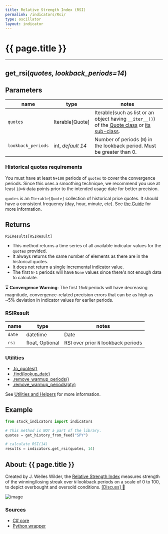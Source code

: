 ```yaml
---
title: Relative Strength Index (RSI)
permalink: /indicators/Rsi/
type: oscillator
layout: indicator
---
```


# {{ page.title }}
<hr>

## **get_rsi**(*quotes, lookback_periods=14*)

## Parameters

| name | type | notes
| -- |-- |--
| `quotes` | Iterable[Quote] | Iterable(such as list or an object having `__iter__()`) of the [Quote class]({{site.baseurl}}/guide/#historical-quotes) or [its sub-class]({{site.baseurl}}/guide/#using-custom-quote-classes).
| `lookback_periods` | int, *default 14* | Number of periods (`N`) in the lookback period.  Must be greater than 0.

### Historical quotes requirements

You must have at least `N+100` periods of `quotes` to cover the convergence periods.  Since this uses a smoothing technique, we recommend you use at least `10×N` data points prior to the intended usage date for better precision.

`quotes` is an `Iterable[Quote]` collection of historical price quotes.  It should have a consistent frequency (day, hour, minute, etc).  See [the Guide]({{site.baseurl}}/guide/#historical-quotes) for more information.

## Returns

```python
RSIResults[RSIResult]
```

- This method returns a time series of all available indicator values for the `quotes` provided.
- It always returns the same number of elements as there are in the historical quotes.
- It does not return a single incremental indicator value.
- The first `N-1` periods will have `None` values since there's not enough data to calculate.

:hourglass: **Convergence Warning**: The first `10×N` periods will have decreasing magnitude, convergence-related precision errors that can be as high as ~5% deviation in indicator values for earlier periods.

### RSIResult

| name | type | notes
| -- |-- |--
| `date` | datetime | Date
| `rsi` | float, Optional | RSI over prior `N` lookback periods

### Utilities

- [.to_quotes()]({{site.baseurl}}/utilities#convert-to-quotes)
- [.find(lookup_date)]({{site.baseurl}}/utilities#find-indicator-result-by-date)
- [.remove_warmup_periods()]({{site.baseurl}}/utilities#remove-warmup-periods)
- [.remove_warmup_periods(qty)]({{site.baseurl}}/utilities#remove-warmup-periods)

See [Utilities and Helpers]({{site.baseurl}}/utilities#utilities-for-indicator-results) for more information.

## Example

```python
from stock_indicators import indicators

# This method is NOT a part of the library.
quotes = get_history_from_feed("SPY")

# calculate RSI(14)
results = indicators.get_rsi(quotes, 14)
```

## About: {{ page.title }}

Created by J. Welles Wilder, the [Relative Strength Index](https://en.wikipedia.org/wiki/Relative_strength_index) measures strength of the winning/losing streak over `N` lookback periods on a scale of 0 to 100, to depict overbought and oversold conditions.
[[Discuss] :speech_balloon:]({{site.github.base_repository_url}}/discussions/224 "Community discussion about this indicator")

![image]({{site.charturl}}/Rsi.png)

### Sources

- [C# core]({{site.base_sourceurl}}/m-r/Rsi/Rsi.cs)
- [Python wrapper]({{site.sourceurl}}/rsi.py)
